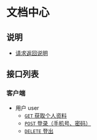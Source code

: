 # 文档中心

## 说明

* [请求返回说明](./response-format.md)

## 接口列表

### 客户端

* 用户 user
  * [`GET` 获取个人资料](./api/user/get.personal-profile.md)
  * [`POST` 登录（手机号、密码）](./api/user/post.login.md)
  * [`DELETE` 登出](./api/user/delete.logout.md)
